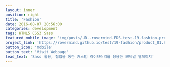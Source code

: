 ```yaml
---
layout: inner
position: right
title: 'Fashion'
date: 2016-08-07 20:56:00
categories: development
tags: HTML5 CSS3 Sass
featured_mobile_image: 'img/posts/-D--rovermind-FDS-test-19-fashion-product_01.html(iPhone 6).png'
project_link: 'https://rovermind.github.io/test/19-fashion/product_01.html'
button_icon: 'mobile'
button_text: 'Visit Webpage'
lead_text: 'Sass 활용, 협업을 통한 커스텀 라이브러리를 응용한 모바일 웹페이지'
---
```

